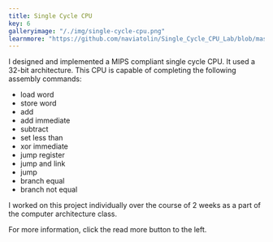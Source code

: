 ```yaml
---
title: Single Cycle CPU
key: 6
galleryimage: "/./img/single-cycle-cpu.png"
learnmore: "https://github.com/naviatolin/Single_Cycle_CPU_Lab/blob/master/Single%20Cycle%20CPU.md"
---
```

I designed and implemented a MIPS compliant single cycle CPU. It used a 32-bit architecture. This CPU is capable of completing the following assembly commands:
- load word
- store word
- add
- add immediate
- subtract
- set less than
- xor immediate
- jump register
- jump and link
- jump
- branch equal
- branch not equal

I worked on this project individually over the course of 2 weeks as a part of the computer architecture class. 

For more information, click the read more button to the left.